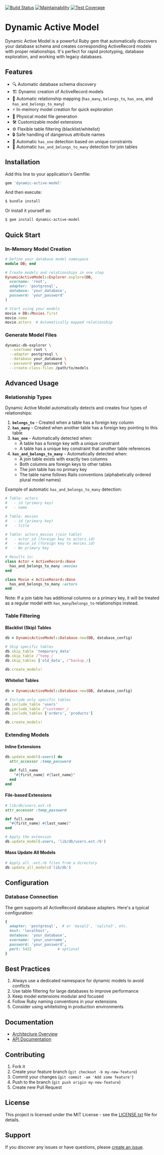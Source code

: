 [![Build Status](https://travis-ci.com/dougyouch/dynamic-active-model.svg?branch=master)](https://travis-ci.com/dougyouch/dynamic-active-model)
[![Maintainability](https://api.codeclimate.com/v1/badges/76f5bdfc2d2ca28514c6/maintainability)](https://codeclimate.com/github/dougyouch/dynamic-active-model/maintainability)
[![Test Coverage](https://api.codeclimate.com/v1/badges/76f5bdfc2d2ca28514c6/test_coverage)](https://codeclimate.com/github/dougyouch/dynamic-active-model/test_coverage)

# Dynamic Active Model

Dynamic Active Model is a powerful Ruby gem that automatically discovers your database schema and creates corresponding ActiveRecord models with proper relationships. It's perfect for rapid prototyping, database exploration, and working with legacy databases.

## Features

- 🔍 Automatic database schema discovery
- 🏗️ Dynamic creation of ActiveRecord models
- 🔗 Automatic relationship mapping (`has_many`, `belongs_to`, `has_one`, and `has_and_belongs_to_many`)
- ⚡ In-memory model creation for quick exploration
- 📁 Physical model file generation
- 🛠️ Customizable model extensions
- ⚙️ Flexible table filtering (blacklist/whitelist)
- 🔒 Safe handling of dangerous attribute names
- 🔑 Automatic `has_one` detection based on unique constraints
- 🤝 Automatic `has_and_belongs_to_many` detection for join tables

## Installation

Add this line to your application's Gemfile:

```ruby
gem 'dynamic-active-model'
```

And then execute:
```bash
$ bundle install
```

Or install it yourself as:
```bash
$ gem install dynamic-active-model
```

## Quick Start

### In-Memory Model Creation

```ruby
# Define your database model namespace
module DB; end

# Create models and relationships in one step
DynamicActiveModel::Explorer.explore(DB,
  username: 'root',
  adapter: 'postgresql',
  database: 'your_database',
  password: 'your_password'
)

# Start using your models
movie = DB::Movies.first
movie.name
movie.actors  # Automatically mapped relationship
```

### Generate Model Files

```bash
dynamic-db-explorer \
  --username root \
  --adapter postgresql \
  --database your_database \
  --password your_password \
  --create-class-files /path/to/models
```

## Advanced Usage

### Relationship Types

Dynamic Active Model automatically detects and creates four types of relationships:

1. **`belongs_to`** - Created when a table has a foreign key column
2. **`has_many`** - Created when another table has a foreign key pointing to this table
3. **`has_one`** - Automatically detected when:
   - A table has a foreign key with a unique constraint
   - A table has a unique key constraint that another table references
4. **`has_and_belongs_to_many`** - Automatically detected when:
   - A join table exists with exactly two columns
   - Both columns are foreign keys to other tables
   - The join table has no primary key
   - The table name follows Rails conventions (alphabetically ordered plural model names)

Example of automatic `has_and_belongs_to_many` detection:

```ruby
# Table: actors
#   - id (primary key)
#   - name

# Table: movies
#   - id (primary key)
#   - title

# Table: actors_movies (join table)
#   - actor_id (foreign key to actors.id)
#   - movie_id (foreign key to movies.id)
#   - No primary key

# Results in:
class Actor < ActiveRecord::Base
  has_and_belongs_to_many :movies
end

class Movie < ActiveRecord::Base
  has_and_belongs_to_many :actors
end
```

Note: If a join table has additional columns or a primary key, it will be treated as a regular model with `has_many`/`belongs_to` relationships instead.

### Table Filtering

#### Blacklist (Skip) Tables

```ruby
db = DynamicActiveModel::Database.new(DB, database_config)

# Skip specific tables
db.skip_table 'temporary_data'
db.skip_table /^temp_/
db.skip_tables ['old_data', /^backup_/]

db.create_models!
```

#### Whitelist Tables

```ruby
db = DynamicActiveModel::Database.new(DB, database_config)

# Include only specific tables
db.include_table 'users'
db.include_table /^customer_/
db.include_tables ['orders', 'products']

db.create_models!
```

### Extending Models

#### Inline Extensions

```ruby
db.update_model(:users) do
  attr_accessor :temp_password

  def full_name
    "#{first_name} #{last_name}"
  end
end
```

#### File-based Extensions

```ruby
# lib/db/users.ext.rb
attr_accessor :temp_password

def full_name
  "#{first_name} #{last_name}"
end

# Apply the extension
db.update_model(:users, 'lib/db/users.ext.rb')
```

#### Mass Update All Models

```ruby
# Apply all .ext.rb files from a directory
db.update_all_models('lib/db')
```

## Configuration

### Database Connection

The gem supports all ActiveRecord database adapters. Here's a typical configuration:

```ruby
{
  adapter: 'postgresql',  # or 'mysql2', 'sqlite3', etc.
  host: 'localhost',
  database: 'your_database',
  username: 'your_username',
  password: 'your_password',
  port: 5432            # optional
}
```

## Best Practices

1. Always use a dedicated namespace for dynamic models to avoid conflicts
2. Use table filtering for large databases to improve performance
3. Keep model extensions modular and focused
4. Follow Ruby naming conventions in your extensions
5. Consider using whitelisting in production environments

## Documentation

- [Architecture Overview](docs/ARCHITECTURE.md)
- [API Documentation](https://www.rubydoc.info/gems/dynamic-active-model)

## Contributing

1. Fork it
2. Create your feature branch (`git checkout -b my-new-feature`)
3. Commit your changes (`git commit -am 'Add some feature'`)
4. Push to the branch (`git push origin my-new-feature`)
5. Create new Pull Request

## License

This project is licensed under the MIT License - see the [LICENSE.txt](LICENSE.txt) file for details.

## Support

If you discover any issues or have questions, please [create an issue](https://github.com/dougyouch/dynamic-active-model/issues).
